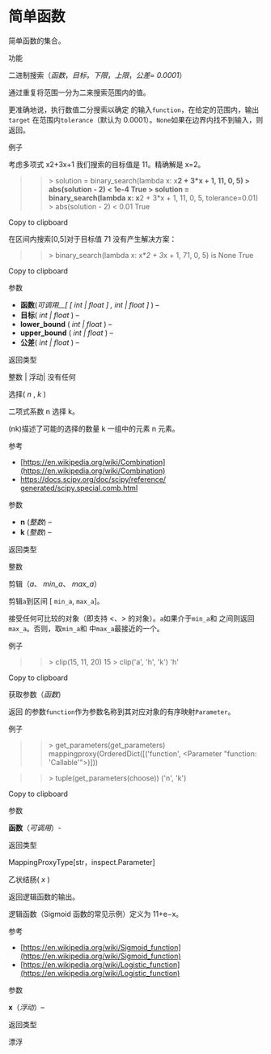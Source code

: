 # 简单函数

简单函数的集合。

功能

二进制搜索（_函数_，_目标_，_下限_，_上限_，_公差= 0.0001_）

通过重复将范围一分为二来搜索范围内的值。

更准确地说，执行数值二分搜索以确定 的输入`function`，在给定的范围内，输出`target` 在范围内`tolerance`（默认为 0.0001）。`None`如果在边界内找不到输入，则返回。

例子

考虑多项式 x2+3x+1 我们搜索的目标值是 11。精确解是 x=2。

> > \> solution = binary_search(lambda x: x**2 + 3\*x + 1, 11, 0, 5)
> > \> abs(solution - 2) < 1e-4
> > True
> > \> solution = binary_search(lambda x: x**2 + 3\*x + 1, 11, 0, 5, tolerance=0.01)
> > \> abs(solution - 2) < 0.01
> > True

Copy to clipboard

在区间内搜索\[0,5\]对于目标值 71 没有产生解决方案：

> > \> binary_search(lambda x: x\**2 + 3*x + 1, 71, 0, 5) is None
> > True

Copy to clipboard

参数

- **函数**(_可调用\_\_\[_ _\[_ _int_ _|_ _float_ _\]_ _,_ _int_ _|_ _float_ _\]_ ) –
- **目标**( _int_ _|_ _float_ ) –
- **lower_bound** ( _int_ _|_ _float_ ) –
- **upper_bound** ( _int_ _|_ _float_ ) –
- **公差**( _int_ _|_ _float_ ) –

返回类型

整数 | 浮动| 没有任何

选择( _n_ , _k_ )

二项式系数 n 选择 k。

(nk)描述了可能的选择的数量 k 一组中的元素 n 元素。

参考

- [https://en.wikipedia.org/wiki/Combination](https://en.wikipedia.org/wiki/Combination)
- [https://docs.scipy.org/doc/scipy/reference/ generated/scipy.special.comb.html](https://docs.scipy.org/doc/scipy/reference/generated/scipy.special.comb.html)

参数

- **n** (_整数_) –
- **k** (_整数_) –

返回类型

整数

剪辑（_a_、 _min_a_、 _max_a_）

剪辑`a`到区间 \[ `min_a`, `max_a`\]。

接受任何可比较的对象（即支持 <、\> 的对象）。`a`如果介于`min_a`和 之间则返回`max_a`。否则，取`min_a`和 中`max_a`最接近的一个。

例子

> > \> clip(15, 11, 20)
> > 15
> > \> clip('a', 'h', 'k')
> > 'h'

Copy to clipboard

获取参数（_函数_）

返回 的参数`function`作为参数名称到其对应对象的有序映射`Parameter`。

例子

> > \> get_parameters(get_parameters)
> > mappingproxy(OrderedDict(\[('function', <Parameter "function: 'Callable'">)\]))

> > \> tuple(get_parameters(choose))
> > ('n', 'k')

Copy to clipboard

参数

**函数**（_可调用_）-

返回类型

MappingProxyType\[str，inspect.Parameter\]

乙状结肠( _x_ )

返回逻辑函数的输出。

逻辑函数（Sigmoid 函数的常见示例）定义为 11+e−x。

参考

- [https://en.wikipedia.org/wiki/Sigmoid_function](https://en.wikipedia.org/wiki/Sigmoid_function)
- [https://en.wikipedia.org/wiki/Logistic_function](https://en.wikipedia.org/wiki/Logistic_function)

参数

**x**（_浮动_）–

返回类型

漂浮
